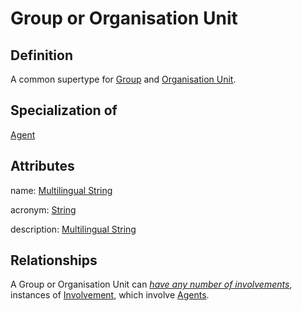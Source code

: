# Group or Organisation Unit

## Definition
A common supertype for [Group](../entities/Group.md) and [Organisation Unit](../entities/Organisation_Unit.md).

## Specialization of
[Agent](../entities/Agent.md)

## Attributes
name: [Multilingual String](../datatypes/Multilingual_String.md)

acronym: [String](../datatypes/String.md)

description: [Multilingual String](../datatypes/Multilingual_String.md)

## Relationships

<a name="rel__has-involvement">A Group or Organisation Unit can *[have any number of involvements](../entities/Involvement.md#user-content-rel__in)*, instances of [Involvement](../entities/Involvement.md), which involve [Agents](../entities/Agent.md).</a>
